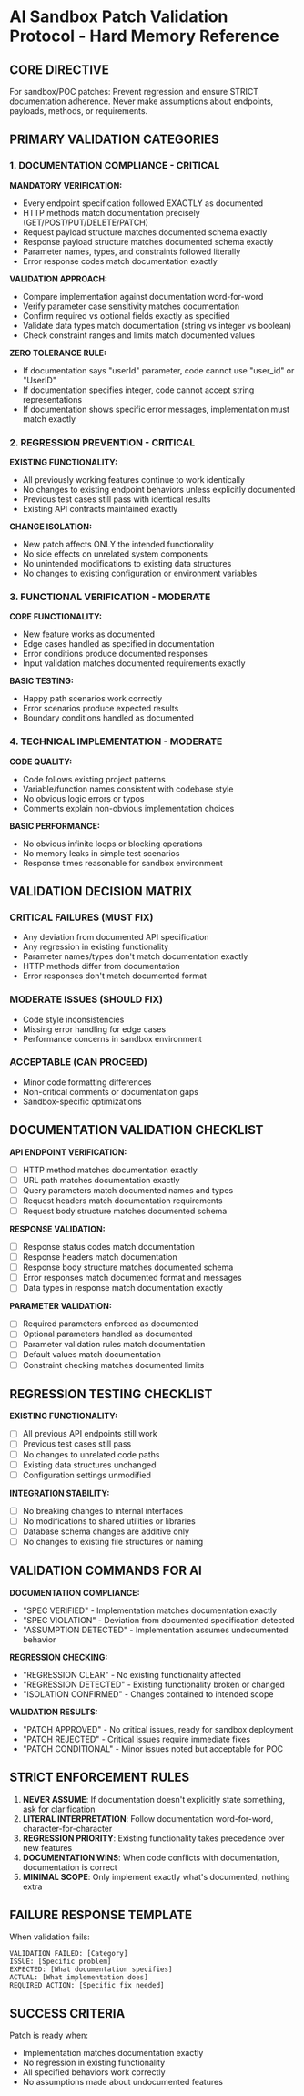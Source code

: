 # AI Sandbox Patch Validation Protocol - Hard Memory Reference

## CORE DIRECTIVE
For sandbox/POC patches: Prevent regression and ensure STRICT documentation adherence. Never make assumptions about endpoints, payloads, methods, or requirements.

## PRIMARY VALIDATION CATEGORIES

### 1. DOCUMENTATION COMPLIANCE - CRITICAL
**MANDATORY VERIFICATION:**
- Every endpoint specification followed EXACTLY as documented
- HTTP methods match documentation precisely (GET/POST/PUT/DELETE/PATCH)
- Request payload structure matches documented schema exactly
- Response payload structure matches documented schema exactly
- Parameter names, types, and constraints followed literally
- Error response codes match documentation exactly

**VALIDATION APPROACH:**
- Compare implementation against documentation word-for-word
- Verify parameter case sensitivity matches documentation
- Confirm required vs optional fields exactly as specified
- Validate data types match documentation (string vs integer vs boolean)
- Check constraint ranges and limits match documented values

**ZERO TOLERANCE RULE:**
- If documentation says "userId" parameter, code cannot use "user_id" or "UserID"
- If documentation specifies integer, code cannot accept string representations
- If documentation shows specific error messages, implementation must match exactly

### 2. REGRESSION PREVENTION - CRITICAL
**EXISTING FUNCTIONALITY:**
- All previously working features continue to work identically
- No changes to existing endpoint behaviors unless explicitly documented
- Previous test cases still pass with identical results
- Existing API contracts maintained exactly

**CHANGE ISOLATION:**
- New patch affects ONLY the intended functionality
- No side effects on unrelated system components
- No unintended modifications to existing data structures
- No changes to existing configuration or environment variables

### 3. FUNCTIONAL VERIFICATION - MODERATE
**CORE FUNCTIONALITY:**
- New feature works as documented
- Edge cases handled as specified in documentation
- Error conditions produce documented responses
- Input validation matches documented requirements exactly

**BASIC TESTING:**
- Happy path scenarios work correctly
- Error scenarios produce expected results
- Boundary conditions handled as documented

### 4. TECHNICAL IMPLEMENTATION - MODERATE
**CODE QUALITY:**
- Code follows existing project patterns
- Variable/function names consistent with codebase style
- No obvious logic errors or typos
- Comments explain non-obvious implementation choices

**BASIC PERFORMANCE:**
- No obvious infinite loops or blocking operations
- No memory leaks in simple test scenarios
- Response times reasonable for sandbox environment

## VALIDATION DECISION MATRIX

### CRITICAL FAILURES (MUST FIX)
- Any deviation from documented API specification
- Any regression in existing functionality
- Parameter names/types don't match documentation exactly
- HTTP methods differ from documentation
- Error responses don't match documented format

### MODERATE ISSUES (SHOULD FIX)
- Code style inconsistencies
- Missing error handling for edge cases
- Performance concerns in sandbox environment

### ACCEPTABLE (CAN PROCEED)
- Minor code formatting differences
- Non-critical comments or documentation gaps
- Sandbox-specific optimizations

## DOCUMENTATION VALIDATION CHECKLIST

**API ENDPOINT VERIFICATION:**
- [ ] HTTP method matches documentation exactly
- [ ] URL path matches documentation exactly
- [ ] Query parameters match documented names and types
- [ ] Request headers match documentation requirements
- [ ] Request body structure matches documented schema

**RESPONSE VALIDATION:**
- [ ] Response status codes match documentation
- [ ] Response headers match documentation
- [ ] Response body structure matches documented schema
- [ ] Error responses match documented format and messages
- [ ] Data types in response match documentation exactly

**PARAMETER VALIDATION:**
- [ ] Required parameters enforced as documented
- [ ] Optional parameters handled as documented
- [ ] Parameter validation rules match documentation
- [ ] Default values match documentation
- [ ] Constraint checking matches documented limits

## REGRESSION TESTING CHECKLIST

**EXISTING FUNCTIONALITY:**
- [ ] All previous API endpoints still work
- [ ] Previous test cases still pass
- [ ] No changes to unrelated code paths
- [ ] Existing data structures unchanged
- [ ] Configuration settings unmodified

**INTEGRATION STABILITY:**
- [ ] No breaking changes to internal interfaces
- [ ] No modifications to shared utilities or libraries
- [ ] Database schema changes are additive only
- [ ] No changes to existing file structures or naming

## VALIDATION COMMANDS FOR AI

**DOCUMENTATION COMPLIANCE:**
- "SPEC VERIFIED" - Implementation matches documentation exactly
- "SPEC VIOLATION" - Deviation from documented specification detected
- "ASSUMPTION DETECTED" - Implementation assumes undocumented behavior

**REGRESSION CHECKING:**
- "REGRESSION CLEAR" - No existing functionality affected
- "REGRESSION DETECTED" - Existing functionality broken or changed
- "ISOLATION CONFIRMED" - Changes contained to intended scope

**VALIDATION RESULTS:**
- "PATCH APPROVED" - No critical issues, ready for sandbox deployment
- "PATCH REJECTED" - Critical issues require immediate fixes
- "PATCH CONDITIONAL" - Minor issues noted but acceptable for POC

## STRICT ENFORCEMENT RULES

1. **NEVER ASSUME**: If documentation doesn't explicitly state something, ask for clarification
2. **LITERAL INTERPRETATION**: Follow documentation word-for-word, character-for-character
3. **REGRESSION PRIORITY**: Existing functionality takes precedence over new features
4. **DOCUMENTATION WINS**: When code conflicts with documentation, documentation is correct
5. **MINIMAL SCOPE**: Only implement exactly what's documented, nothing extra

## FAILURE RESPONSE TEMPLATE

When validation fails:
```
VALIDATION FAILED: [Category]
ISSUE: [Specific problem]
EXPECTED: [What documentation specifies]
ACTUAL: [What implementation does]
REQUIRED ACTION: [Specific fix needed]
```

## SUCCESS CRITERIA

Patch is ready when:
- Implementation matches documentation exactly
- No regression in existing functionality  
- All specified behaviors work correctly
- No assumptions made about undocumented features